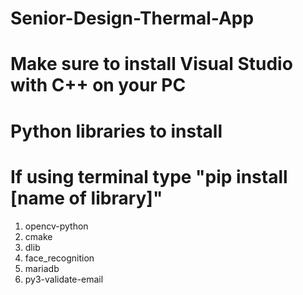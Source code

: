# Senior-Design-Thermal-App
# Make sure to install Visual Studio with C++ on your PC
# Python libraries to install
# If using terminal type "pip install [name of library]"

1. opencv-python
2. cmake
3. dlib
4. face_recognition
5. mariadb
6. py3-validate-email
